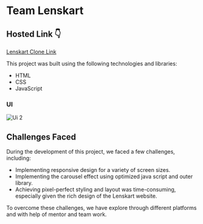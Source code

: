 # Team Lenskart

## Hosted Link 👇

[Lenskart Clone Link](https://ugamraj.github.io/team-lenskart/Home/)

This project was built using the following technologies and libraries:

- HTML
- CSS
- JavaScript

### UI

![Ui 2](https://github.com/UgamRaj/team-lenskart/assets/124122714/47f4f129-8368-4222-8568-da7a0c71242a)


## Challenges Faced

During the development of this project, we faced a few challenges, including:

- Implementing responsive design for a variety of screen sizes.
- Implementing the carousel effect using optimized java script and outer library.
- Achieving pixel-perfect styling and layout was time-consuming, especially given the rich design of the Lenskart website.

To overcome these challenges, we have explore through different platforms and with help of mentor and team work.
